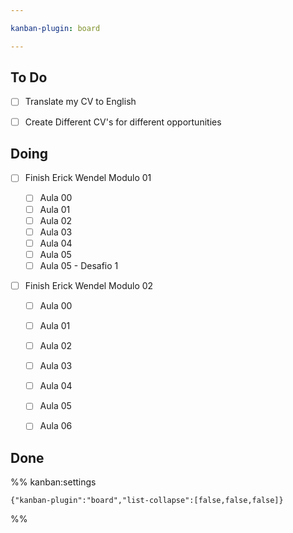 ```yaml
---

kanban-plugin: board

---
```


## To Do

- [ ] Translate my CV to English
- [ ] Create Different CV's for different opportunities


## Doing

- [ ] Finish Erick Wendel Modulo 01
	
	- [ ] Aula 00
	- [ ] Aula 01
	- [ ] Aula 02
	- [ ] Aula 03
	- [ ] Aula 04
	- [ ] Aula 05
	- [ ] Aula 05 - Desafio 1
- [ ] Finish Erick Wendel Modulo 02
	
	- [ ] Aula 00
	- [ ] Aula 01
	- [ ] Aula 02
	- [ ] Aula 03
	- [ ] Aula 04
	- [ ] Aula 05
	- [ ] Aula 06


## Done





%% kanban:settings
```
{"kanban-plugin":"board","list-collapse":[false,false,false]}
```
%%